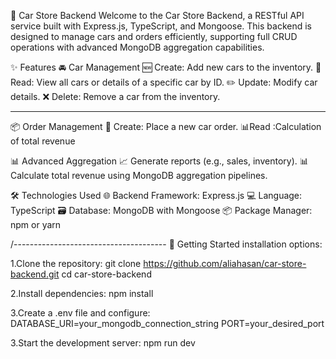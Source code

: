 🚗 Car Store Backend
Welcome to the Car Store Backend, a RESTful API service built with Express.js, TypeScript, and Mongoose. This backend is designed to manage cars and orders efficiently, supporting full CRUD operations with advanced MongoDB aggregation capabilities.

✨ Features
🚘 Car Management
🆕 Create: Add new cars to the inventory.
📖 Read: View all cars or details of a specific car by ID.
✏️ Update: Modify car details.
❌ Delete: Remove a car from the inventory.

---

📦 Order Management
🛒 Create: Place a new car order.
📊Read :Calculation of total revenue

📊 Advanced Aggregation
📈 Generate reports (e.g., sales, inventory).
📊 Calculate total revenue using MongoDB aggregation pipelines.

🛠️ Technologies Used
🌐 Backend Framework: Express.js
💻 Language: TypeScript
🗃️ Database: MongoDB with Mongoose
📦 Package Manager: npm or yarn

/--------------------------------------
🚀 Getting Started
installation options:

1.Clone the repository:
git clone https://github.com/aliahasan/car-store-backend.git
cd car-store-backend

2.Install dependencies:
npm install

3.Create a .env file and configure:
DATABASE_URI=your_mongodb_connection_string
PORT=your_desired_port

3.Start the development server:
npm run dev

